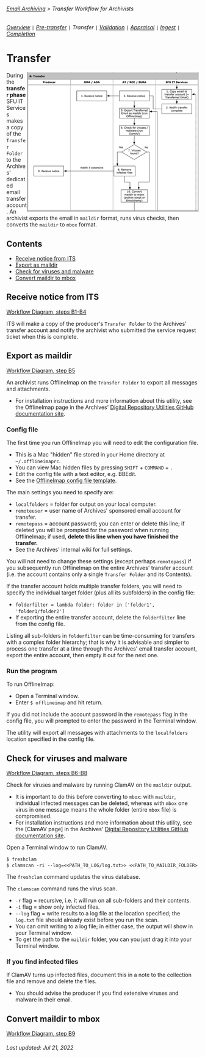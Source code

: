 ###### [Email Archiving](../README.md) > Transfer Workflow for Archivists
###### [Overview](overview.md) `|` [Pre-transfer](pre-transfer.md) `|` Transfer `|` [Validation](validation.md) `|` [Appraisal](appraisal.md) `|` [Ingest](ingest.md) `|` [Completion](completion.md)

# Transfer
<img align="right" width = "450" src="../images/workflow-phaseB.png">

During the **transfer phase** SFU IT Services makes a copy of the `Transfer Folder` to the Archives' dedicated email transfer account. An archivist exports the email in `maildir` format, runs virus checks, then converts the `maildir` to `mbox` format.

## Contents
- [Receive notice from ITS](#receive-notice-from-its)
- [Export as maildir](#export-as-maildir)
- [Check for viruses and malware](#check-for-viruses-and-malware)
- [Convert maildir to mbox](#convert-maildir-to-mbox)

## Receive notice from ITS
[Workflow Diagram, steps B1-B4](../images/transfer-workflow.png)

ITS will make a copy of the producer's `Transfer Folder` to the Archives' transfer account and notify the archivist who submitted the service request ticket when this is complete.

## Export as maildir
[Workflow Diagram, step B5](../images/transfer-workflow.png)

An archivist runs OfflineImap on the `Transfer Folder` to export all messages and attachments.
- For installation instructions and more information about this utility, see the OfflineImap page in the Archives' [Digital Repository Utilities GitHub documentation site](https://github.com/SFU-Archives/digital-repository-utilities).

### Config file
The first time you run OfflineImap you will need to edit the configuration file.
- This is a Mac "hidden" file stored in your Home directory at `~/.offlineimaprc`.
- You can view Mac hidden files by pressing `SHIFT` + `COMMAND` + `.`
- Edit the config file with a text editor, e.g. BBEdit.
- See the [OfflineImap config file template](../downloads/offlineimap-config-file.txt).

The main settings you need to specify are:
- `localfolders` = folder for output on your local computer.
- `remoteuser` = user name of Archives' sponsored email account for transfer.
- `remotepass` = account password; you can enter or delete this line; if deleted you will be prompted for the password when running OfflineImap; if used, **delete this line when you have finished the transfer.**
- See the Archives' internal wiki for full settings.

You will not need to change these settings (except perhaps `remotepass`) if you subsequently run OfflineImap on the entire Archives' transfer account (i.e. the account contains only a single `Transfer Folder` and its Contents).

If the transfer account holds multiple transfer folders, you will need to specify the individual target folder (plus all its subfolders) in the config file:
- `folderfilter = lambda folder: folder in ['folder1', 'folder1/folder2']`
- If exporting the entire transfer account, delete the `folderfilter` line from the config file.

Listing all sub-folders in `folderfilter` can be time-consuming for transfers with a complex folder hierarchy; that is why it is advisable and simpler to process one transfer at a time through the Archives' email transfer account, export the entire account, then empty it out for the next one.

### Run the program
To run OfflineImap:
- Open a Terminal window.
- Enter `$ offlineimap` and hit return.

If you did not include the account password in the `remotepass` flag in the config file, you will prompted to enter the password in the Terminal window.

The utility will export all messages with attachments to the `localfolders` location specified in the config file.

## Check for viruses and malware
[Workflow Diagram, steps B6-B8](../images/transfer-workflow.png)

Check for viruses and malware by running ClamAV on the `maildir` output.
- It is important to do this before converting to `mbox`: with `maildir`, individual infected messages can be deleted, whereas with `mbox` one virus in one message means the whole folder (entire `mbox` file) is compromised.
- For installation instructions and more information about this utility, see the [ClamAV page] in the Archives' [Digital Repository Utilities GitHub documentation site](https://github.com/SFU-Archives/digital-repository-utilities).

Open a Terminal window to run ClamAV.

```
$ freshclam
$ clamscan -ri --log=<<PATH_TO_LOG/log.txt>> <<PATH_TO_MAILDIR_FOLDER>
```

The `freshclam` command updates the virus database.

The `clamscan` command runs the virus scan.
- `-r` flag = recursive, i.e. it will run on all sub-folders and their contents.
- `-i` flag = show only infected files.
- `--log` flag = write results to a log file at the location specified; the `log.txt` file should already exist before you run the scan.
- You can omit writing to a log file; in either case, the output will show in your Terminal window.
- To get the path to the `maildir` folder, you can you just drag it into your Terminal window.

### If you find infected files
If ClamAV turns up infected files, document this in a note to the collection file and remove and delete the files.
- You should advise the producer if you find extensive viruses and malware in their email.

## Convert maildir to mbox
[Workflow Diagram, step B9](../images/transfer-workflow.png)



###### Last updated: Jul 21, 2022
